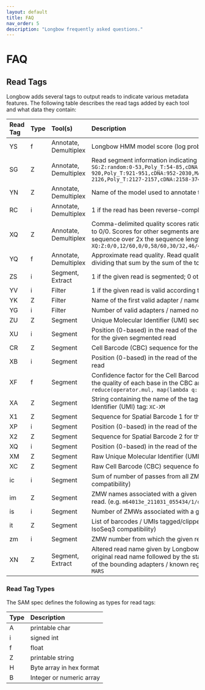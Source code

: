 ```yaml
---
layout: default
title: FAQ
nav_order: 5
description: "Longbow frequently asked questions."
---
```


# FAQ

## Read Tags

Longbow adds several tags to output reads to indicate various metadata features.  The following table describes 
the read tags added by each tool and what data they contain:

| Read Tag | Type | Tool(s) | Description |
|:---|:---|:---|:---|
| YS | f | Annotate, Demultiplex | Longbow HMM model score (log probability) |
| SG | Z | Annotate, Demultiplex | Read segment information indicating the boundaries and labels of each segment in the read.   For example:   `SG:Z:random:0-53,Poly_T:54-85,cDNA:86-823,MARS:824-853,N:854-869,VENUS:870-894,CBC:895-910,UMI:911-920,Poly_T:921-951,cDNA:952-2030,MARS:2031-2060,O:2061-2076,VENUS:2077-2100,CBC:2101-2116,UMI:2117-2126,Poly_T:2127-2157,cDNA:2158-3747,MARS:3748-3777,P:3778-3794` |
| YN | Z | Annotate, Demultiplex | Name of the model used to annotate the reads |
| RC | i | Annotate, Demultiplex | 1 if the read has been reverse-complemented; 0 otherwise |
| XQ | Z | Annotate, Demultiplex | Comma-delimited quality scores ratios for each segment in a given read.  Scores for random segments are set to 0/0.   Scores for other segments are the optimal alignment score (Smith-Waterman) for the expected sequence over 2x the sequence length.   For example:   `XQ:Z:0/0,12/60,0/0,58/60,30/32,46/46,0/0,0/0,60/60,0/0,58/60,30/32,46/46,0/0,0/0,60/60,0/0,58/60,32/32` |
| YQ | f | Annotate, Demultiplex | Approximate read quality.  Read quality is approximated by summing the individual segment scores and dividing that sum by the sum of the total possible (best) scores (as defined by the `XQ` tag). |
| ZS | i | Segment, Extract | 1 if the given read is segmented; 0 otherwise |
| YV | i | Filter | 1 if the given read is valid according to the expected order of the model segments; 0 otherwise |
| YK | Z | Filter | Name of the first valid adapter / named non-random region in the given read |
| YG | i | Filter | Number of valid adapters / named non-random regions in the given read |
| ZU | Z | Segment | Unique Molecular Identifier (UMI) sequence for the given segmented read |
| XU | i | Segment | Position (0-based) in the read of the first base in the annotated Unique Molecular Identifier (UMI) sequence for the given segmented read |
| CR | Z | Segment | Cell Barcode (CBC) sequence for the given segmented read |
| XB | i | Segment | Position (0-based) in the read of the first base in the Cell Barcode (CBC) sequence in the given segmented read |
| XF | f | Segment | Confidence factor for the Cell Barcode (CBC) in the given segmented read.  The confidence factor is based on the quality of each base in the CBC and is given by the following:  `scale_factor = 100 scale_factor * reduce(operator.mul, map(lambda q: 1. - 10 ** (-(ord(q) - 33.) / 10), qual_string))` |
| XA | Z | Segment | String containing the name of the tag containing the Cell Barcode (CBC) tag followed by the Unique Molecular Identifier (UMI) tag:  `XC-XM` |
| X1 | Z | Segment | Sequence for Spatial Barcode 1 for the given segmented read |
| XP | i | Segment | Position (0-based) in the read of the first base in the Spatial Barcode 1 sequence in the given segmented read |
| X2 | Z | Segment | Sequence for Spatial Barcode 2 for the given segmented read |
| XQ | i | Segment | Position (0-based) in the read of the first base in the Spatial Barcode 2 sequence in the given segmented read |
| XM | Z | Segment | Raw Unique Molecular Identifier (UMI) sequence for the given segmented read (for IsoSeq3 compatibility) |
| XC | Z | Segment | Raw Cell Barcode (CBC) sequence for the given segmented read (for IsoSeq3 compatibility) |
| ic | i | Segment | Sum of number of passes from all ZMWs used to create consensus.  Always set to 1.  (for IsoSeq3 compatibility) |
| im | Z | Segment | ZMW names associated with a given segmented read.  Set to the name of the parent read for a segmented read. (e.g. `m64013e_211031_055434/1/ccs`).  (for IsoSeq3 compatibility) |
| is | i | Segment | Number of ZMWs associated with a given segmented read.  Always set to 1.  (for IsoSeq3 compatibility) |
| it | Z | Segment | List of barcodes / UMIs tagged/clipped during segmentation (e.g. `it:Z:CATTAGGTCATCCCTA,AAATTTTGGA`) (for IsoSeq3 compatibility) |
| zm | i | Segment | ZMW number from which the given read originates.  (for IsoSeq3 compatibility) |
| XN | Z | Segment, Extract | Altered read name given by Longbow to a segmented read (used for debugging).  This name consists of the original read name followed by the start and end positions of the segment on the original read, then the names of the bounding adapters / known regions.  For example:  `XN:Z:m64013e_211029_235558/24/ccs/0_1960/START-MARS` |

### Read Tag Types
The SAM spec defines the following as types for read tags:

| Type | Description |
|:------|:-------------|
| A | printable char |
| i | signed int |
| f | float |
| Z | printable string |
| H | Byte array in hex format |
| B | Integer or numeric array |